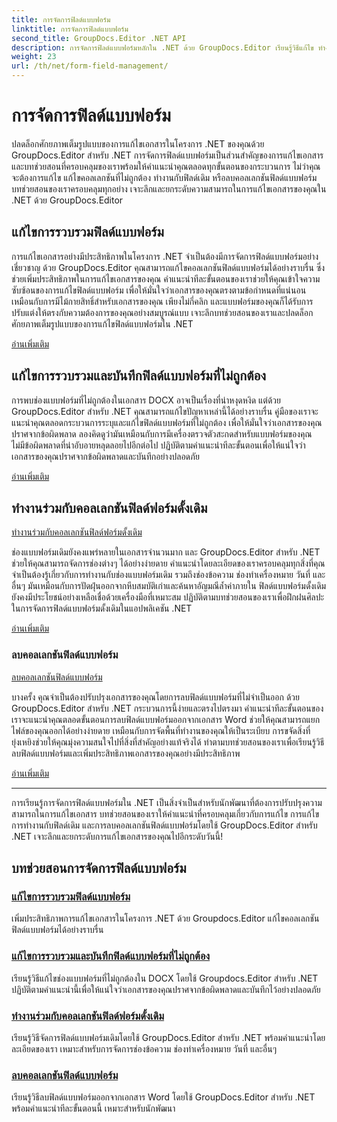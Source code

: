 ```yaml
---
title: การจัดการฟิลด์แบบฟอร์ม
linktitle: การจัดการฟิลด์แบบฟอร์ม
second_title: GroupDocs.Editor .NET API
description: การจัดการฟิลด์แบบฟอร์มหลักใน .NET ด้วย GroupDocs.Editor เรียนรู้วิธีแก้ไข ทำงานกับระบบเดิม และลบคอลเล็กชันฟิลด์แบบฟอร์มได้อย่างราบรื่น
weight: 23
url: /th/net/form-field-management/
---
```


# การจัดการฟิลด์แบบฟอร์ม

ปลดล็อกศักยภาพเต็มรูปแบบของการแก้ไขเอกสารในโครงการ .NET ของคุณด้วย GroupDocs.Editor สำหรับ .NET การจัดการฟิลด์แบบฟอร์มเป็นส่วนสำคัญของการแก้ไขเอกสาร และบทช่วยสอนที่ครอบคลุมของเราพร้อมให้คำแนะนำคุณตลอดทุกขั้นตอนของกระบวนการ ไม่ว่าคุณจะต้องการแก้ไข แก้ไขคอลเลกชันที่ไม่ถูกต้อง ทำงานกับฟิลด์เดิม หรือลบคอลเลกชันฟิลด์แบบฟอร์ม บทช่วยสอนของเราครอบคลุมทุกอย่าง เจาะลึกและยกระดับความสามารถในการแก้ไขเอกสารของคุณใน .NET ด้วย GroupDocs.Editor

## แก้ไขการรวบรวมฟิลด์แบบฟอร์ม

การแก้ไขเอกสารอย่างมีประสิทธิภาพในโครงการ .NET จำเป็นต้องมีการจัดการฟิลด์แบบฟอร์มอย่างเชี่ยวชาญ ด้วย GroupDocs.Editor คุณสามารถแก้ไขคอลเลกชันฟิลด์แบบฟอร์มได้อย่างราบรื่น ซึ่งช่วยเพิ่มประสิทธิภาพในการแก้ไขเอกสารของคุณ คำแนะนำทีละขั้นตอนของเราช่วยให้คุณเข้าใจความซับซ้อนของการแก้ไขฟิลด์แบบฟอร์ม เพื่อให้มั่นใจว่าเอกสารของคุณตรงตามข้อกำหนดที่แน่นอน เหมือนกับการมีไม้กายสิทธิ์สำหรับเอกสารของคุณ เพียงไม่กี่คลิก และแบบฟอร์มของคุณก็ได้รับการปรับแต่งให้ตรงกับความต้องการของคุณอย่างสมบูรณ์แบบ เจาะลึกบทช่วยสอนของเราและปลดล็อกศักยภาพเต็มรูปแบบของการแก้ไขฟิลด์แบบฟอร์มใน .NET

[อ่านเพิ่มเติม](./edit-form-field-collection/)

## แก้ไขการรวบรวมและบันทึกฟิลด์แบบฟอร์มที่ไม่ถูกต้อง

การพบช่องแบบฟอร์มที่ไม่ถูกต้องในเอกสาร DOCX อาจเป็นเรื่องที่น่าหงุดหงิด แต่ด้วย GroupDocs.Editor สำหรับ .NET คุณสามารถแก้ไขปัญหาเหล่านี้ได้อย่างราบรื่น คู่มือของเราจะแนะนำคุณตลอดกระบวนการระบุและแก้ไขฟิลด์แบบฟอร์มที่ไม่ถูกต้อง เพื่อให้มั่นใจว่าเอกสารของคุณปราศจากข้อผิดพลาด ลองคิดดูว่ามันเหมือนกับการมีเครื่องตรวจตัวสะกดสำหรับแบบฟอร์มของคุณ ไม่มีข้อผิดพลาดที่น่าอับอายหลุดลอยไปอีกต่อไป ปฏิบัติตามคำแนะนำทีละขั้นตอนเพื่อให้แน่ใจว่าเอกสารของคุณปราศจากข้อผิดพลาดและบันทึกอย่างปลอดภัย

[อ่านเพิ่มเติม](./fix-invalid-form-field-collection-save/)

## ทำงานร่วมกับคอลเลกชันฟิลด์ฟอร์มดั้งเดิม
[ทำงานร่วมกับคอลเลกชันฟิลด์ฟอร์มดั้งเดิม](./work-legacy-form-field-collection/)

ช่องแบบฟอร์มเดิมยังคงแพร่หลายในเอกสารจำนวนมาก และ GroupDocs.Editor สำหรับ .NET ช่วยให้คุณสามารถจัดการช่องต่างๆ ได้อย่างง่ายดาย คำแนะนำโดยละเอียดของเราครอบคลุมทุกสิ่งที่คุณจำเป็นต้องรู้เกี่ยวกับการทำงานกับช่องแบบฟอร์มเดิม รวมถึงช่องข้อความ ช่องทำเครื่องหมาย วันที่ และอื่นๆ มันเหมือนกับการปัดฝุ่นออกจากหีบสมบัติเก่าและค้นหาอัญมณีล้ำค่าภายใน ฟิลด์แบบฟอร์มดั้งเดิมยังคงมีประโยชน์อย่างเหลือเชื่อด้วยเครื่องมือที่เหมาะสม ปฏิบัติตามบทช่วยสอนของเราเพื่อฝึกฝนศิลปะในการจัดการฟิลด์แบบฟอร์มดั้งเดิมในแอปพลิเคชัน .NET

[อ่านเพิ่มเติม](./work-legacy-form-field-collection/)

### ลบคอลเลกชันฟิลด์แบบฟอร์ม
[ลบคอลเลกชันฟิลด์แบบฟอร์ม](./remove-form-field-collection/)

บางครั้ง คุณจำเป็นต้องปรับปรุงเอกสารของคุณโดยการลบฟิลด์แบบฟอร์มที่ไม่จำเป็นออก ด้วย GroupDocs.Editor สำหรับ .NET กระบวนการนี้ง่ายและตรงไปตรงมา คำแนะนำทีละขั้นตอนของเราจะแนะนำคุณตลอดขั้นตอนการลบฟิลด์แบบฟอร์มออกจากเอกสาร Word ช่วยให้คุณสามารถแยกไฟล์ของคุณออกได้อย่างง่ายดาย เหมือนกับการจัดพื้นที่ทำงานของคุณให้เป็นระเบียบ การขจัดสิ่งที่ยุ่งเหยิงช่วยให้คุณมุ่งความสนใจไปที่สิ่งที่สำคัญอย่างแท้จริงได้ ทำตามบทช่วยสอนของเราเพื่อเรียนรู้วิธีลบฟิลด์แบบฟอร์มและเพิ่มประสิทธิภาพเอกสารของคุณอย่างมีประสิทธิภาพ

[อ่านเพิ่มเติม](./remove-form-field-collection/)

---

การเรียนรู้การจัดการฟิลด์แบบฟอร์มใน .NET เป็นสิ่งจำเป็นสำหรับนักพัฒนาที่ต้องการปรับปรุงความสามารถในการแก้ไขเอกสาร บทช่วยสอนของเราให้คำแนะนำที่ครอบคลุมเกี่ยวกับการแก้ไข การแก้ไข การทำงานกับฟิลด์เดิม และการลบคอลเลกชันฟิลด์แบบฟอร์มโดยใช้ GroupDocs.Editor สำหรับ .NET เจาะลึกและยกระดับการแก้ไขเอกสารของคุณไปอีกระดับวันนี้!
## บทช่วยสอนการจัดการฟิลด์แบบฟอร์ม
### [แก้ไขการรวบรวมฟิลด์แบบฟอร์ม](./edit-form-field-collection/)
เพิ่มประสิทธิภาพการแก้ไขเอกสารในโครงการ .NET ด้วย Groupdocs.Editor แก้ไขคอลเลกชันฟิลด์แบบฟอร์มได้อย่างราบรื่น
### [แก้ไขการรวบรวมและบันทึกฟิลด์แบบฟอร์มที่ไม่ถูกต้อง](./fix-invalid-form-field-collection-save/)
เรียนรู้วิธีแก้ไขช่องแบบฟอร์มที่ไม่ถูกต้องใน DOCX โดยใช้ Groupdocs.Editor สำหรับ .NET ปฏิบัติตามคำแนะนำนี้เพื่อให้แน่ใจว่าเอกสารของคุณปราศจากข้อผิดพลาดและบันทึกไว้อย่างปลอดภัย
### [ทำงานร่วมกับคอลเลกชันฟิลด์ฟอร์มดั้งเดิม](./work-legacy-form-field-collection/)
เรียนรู้วิธีจัดการฟิลด์แบบฟอร์มเดิมโดยใช้ GroupDocs.Editor สำหรับ .NET พร้อมคำแนะนำโดยละเอียดของเรา เหมาะสำหรับการจัดการช่องข้อความ ช่องทำเครื่องหมาย วันที่ และอื่นๆ
### [ลบคอลเลกชันฟิลด์แบบฟอร์ม](./remove-form-field-collection/)
เรียนรู้วิธีลบฟิลด์แบบฟอร์มออกจากเอกสาร Word โดยใช้ GroupDocs.Editor สำหรับ .NET พร้อมคำแนะนำทีละขั้นตอนนี้ เหมาะสำหรับนักพัฒนา